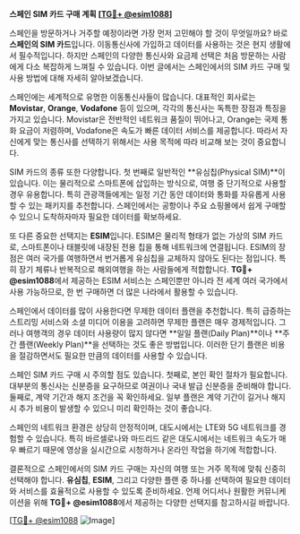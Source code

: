 **스페인 SIM 카드 구매 계획 [[TG💪+ @esim1088](https://t.me/s/esim1088)]**

스페인을 방문하거나 거주할 예정이라면 가장 먼저 고민해야 할 것이 무엇일까요? 바로 **스페인의 SIM 카드**입니다. 이동통신사에 가입하고 데이터를 사용하는 것은 현지 생활에서 필수적입니다. 하지만 스페인의 다양한 통신사와 요금제 선택은 처음 방문하는 사람에게 다소 복잡하게 느껴질 수 있습니다. 이번 글에서는 스페인에서의 SIM 카드 구매 및 사용 방법에 대해 자세히 알아보겠습니다.

스페인에는 세계적으로 유명한 이동통신사들이 많습니다. 대표적인 회사로는 **Movistar**, **Orange**, **Vodafone** 등이 있으며, 각각의 통신사는 독특한 장점과 특징을 가지고 있습니다. Movistar은 전반적인 네트워크 품질이 뛰어나고, Orange는 국제 통화 요금이 저렴하며, Vodafone은 속도가 빠른 데이터 서비스를 제공합니다. 따라서 자신에게 맞는 통신사를 선택하기 위해서는 사용 목적에 따라 비교해 보는 것이 중요합니다.

SIM 카드의 종류 또한 다양합니다. 첫 번째로 일반적인 **유심칩(Physical SIM)**이 있습니다. 이는 물리적으로 스마트폰에 삽입하는 방식으로, 여행 중 단기적으로 사용할 경우 유용합니다. 특히 관광객들에게는 일정 기간 동안 데이터와 통화를 자유롭게 사용할 수 있는 패키지를 추천합니다. 스페인에서는 공항이나 주요 쇼핑몰에서 쉽게 구매할 수 있으니 도착하자마자 필요한 데이터를 확보하세요.

또 다른 중요한 선택지는 **ESIM**입니다. ESIM은 물리적 형태가 없는 가상의 SIM 카드로, 스마트폰이나 태블릿에 내장된 전용 칩을 통해 네트워크에 연결됩니다. ESIM의 장점은 여러 국가를 여행하면서 번거롭게 유심칩을 교체하지 않아도 된다는 점입니다. 특히 장기 체류나 반복적으로 해외여행을 하는 사람들에게 적합합니다. **TG💪+ @esim1088**에서 제공하는 ESIM 서비스는 스페인뿐만 아니라 전 세계 여러 국가에서 사용 가능하므로, 한 번 구매하면 더 많은 나라에서 활용할 수 있습니다.

스페인에서 데이터를 많이 사용한다면 무제한 데이터 플랜을 추천합니다. 특히 급증하는 스트리밍 서비스와 소셜 미디어 이용을 고려하면 무제한 플랜은 매우 경제적입니다. 그러나 여행객의 경우 데이터 사용량이 많지 않다면 **일일 플랜(Daily Plan)**이나 **주간 플랜(Weekly Plan)**을 선택하는 것도 좋은 방법입니다. 이러한 단기 플랜은 비용을 절감하면서도 필요한 만큼의 데이터를 사용할 수 있습니다.

스페인 SIM 카드 구매 시 주의할 점도 있습니다. 첫째로, 본인 확인 절차가 필요합니다. 대부분의 통신사는 신분증을 요구하므로 여권이나 국내 발급 신분증을 준비해야 합니다. 둘째로, 계약 기간과 해지 조건을 꼭 확인하세요. 일부 플랜은 계약 기간이 길거나 해지 시 추가 비용이 발생할 수 있으니 미리 확인하는 것이 좋습니다.

스페인의 네트워크 환경은 상당히 안정적이며, 대도시에서는 LTE와 5G 네트워크를 경험할 수 있습니다. 특히 바르셀로나와 마드리드 같은 대도시에서는 네트워크 속도가 매우 빠르기 때문에 영상을 실시간으로 시청하거나 온라인 작업을 하기에 적합합니다.

결론적으로 스페인에서의 SIM 카드 구매는 자신의 여행 또는 거주 목적에 맞춰 신중히 선택해야 합니다. **유심칩**, **ESIM**, 그리고 다양한 플랜 중 하나를 선택하여 필요한 데이터와 서비스를 효율적으로 사용할 수 있도록 준비하세요. 언제 어디서나 원활한 커뮤니케이션을 위해 **TG💪+ @esim1088**에서 제공하는 다양한 선택지를 참고하시길 바랍니다.

[[TG💪+ @esim1088](https://t.me/s/esim1088) ![Image](https://i.postimg.cc/Y0z9fWf4/image.png)]